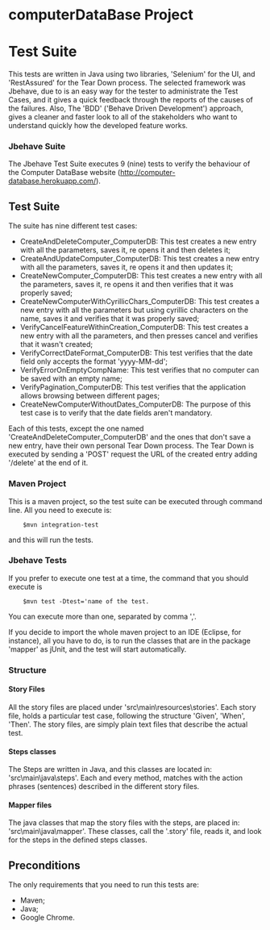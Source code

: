 # computerDataBase Project

# Test Suite

This tests are written in Java using two libraries, 'Selenium' for the UI, and 'RestAssured' for the Tear Down process.
The selected framework was Jbehave, due to is an easy way for the tester to administrate the Test Cases, and it gives a quick feedback through the reports of the causes of the failures.
Also, The 'BDD' ('Behave Driven Development') approach, gives a cleaner and faster look to all of the stakeholders who want to understand quickly how the developed feature works.

### Jbehave Suite

The Jbehave Test Suite executes 9 (nine) tests to verify the behaviour of the Computer DataBase website (http://computer-database.herokuapp.com/).

## Test Suite

The suite has nine different test cases:

- CreateAndDeleteComputer_ComputerDB: This test creates a new entry with all the parameters, saves it, re opens it and then deletes it;
- CreateAndUpdateComputer_ComputerDB: This test creates a new entry with all the parameters, saves it, re opens it and then updates it;
- CreateNewComputer_ComputerDB: This test creates a new entry with all the parameters, saves it, re opens it and then verifies that it was properly saved;
- CreateNewComputerWithCyrillicChars_ComputerDB: This test creates a new entry with all the parameters but using cyrillic characters on the name, saves it and verifies that it was properly saved;
- VerifyCancelFeatureWithinCreation_ComputerDB: This test creates a new entry with all the parameters, and then presses cancel and verifies that it wasn't created;
- VerifyCorrectDateFormat_ComputerDB: This test verifies that the date field only accepts the format 'yyyy-MM-dd';
- VerifyErrorOnEmptyCompName: This test verifies that no computer can be saved with an empty name;
- VerifyPagination_ComputerDB: This test verifies that the application allows browsing between different pages;
- CreateNewComputerWithoutDates_ComputerDB: The purpose of this test case is to verify that the date fields aren't mandatory.


Each of this tests, except the one named 'CreateAndDeleteComputer_ComputerDB' and the ones that don't save a new entry, have their own personal Tear Down process. The Tear Down is executed by sending a 'POST' request the URL of the created entry adding '/delete' at the end of it.

### Maven Project

This is a maven project, so the test suite can be executed through command line. All you need to execute is:
```
    $mvn integration-test
```
and this will run the tests.

### Jbehave Tests

If you prefer to execute one test at a time, the command that you should execute is 
```
    $mvn test -Dtest='name of the test.
```
You can execute more than one, separated by comma ','.

If you decide to import the whole maven project to an IDE (Eclipse, for instance), all you have to do, is to run the classes that are in the package 'mapper' as jUnit, and the test will start automatically.

### Structure
#### Story Files
All the story files are placed under 'src\main\resources\stories'.
Each story file, holds a particular test case, following the structure 'Given', 'When', 'Then'.
The story files, are simply plain text files that describe the actual test.
#### Steps classes
The Steps are written in Java, and this classes are located in: 'src\main\java\steps'.
Each and every method, matches with the action phrases (sentences) described in the different story files.
#### Mapper files
The java classes that map the story files with the steps, are placed in: 'src\main\java\mapper'.
These classes, call the '.story' file, reads it, and look for the steps in the defined steps classes.

## Preconditions

The only requirements that you need to run this tests are:
- Maven;
- Java;
- Google Chrome.

